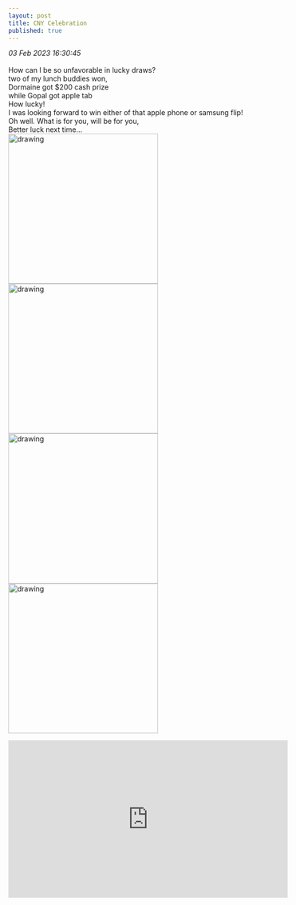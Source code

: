```yaml
---
layout: post
title: CNY Celebration
published: true
---
```

_03 Feb 2023 16:30:45_
<br>
<br>
How can I be so unfavorable in lucky draws?
<br>
two of my lunch buddies won,
<br>
Dormaine got $200 cash prize 
<br>
while Gopal got apple tab
<br>
How lucky!
<br>
I was looking forward to win either of that apple phone or samsung flip!
<br>
Oh well. What is for you, will be for you,
<br>
Better luck next time...
<br>
<img src="https://drive.google.com/uc?export=view&id=1cyA7aGRAZKyFeO332WhSS5BhyEqUq2SG" alt="drawing" width="300"/>
<img src="https://drive.google.com/uc?export=view&id=1ICscxHtOPBu_hE46QpfxEY5yvWD8Mh1t" alt="drawing" width="300"/>
<br>
<img src="https://drive.google.com/uc?export=view&id=1-u4LsxXYVp_45cH7Rb9lj55w35E2NFuN" alt="drawing" width="300"/>
<img src="https://drive.google.com/uc?export=view&id=1UaTD0GdWYPP_C_g6dIlOFIrN5zO59mwu" alt="drawing" width="300"/>
<br>
<iframe width="560" height="315"
src="https://www.youtube.com/embed/Lpk9Yw1LiWg"
frameborder="0"
allow="accelerometer; autoplay; encrypted-media; gyroscope; picture-in-picture"
allowfullscreen></iframe>

